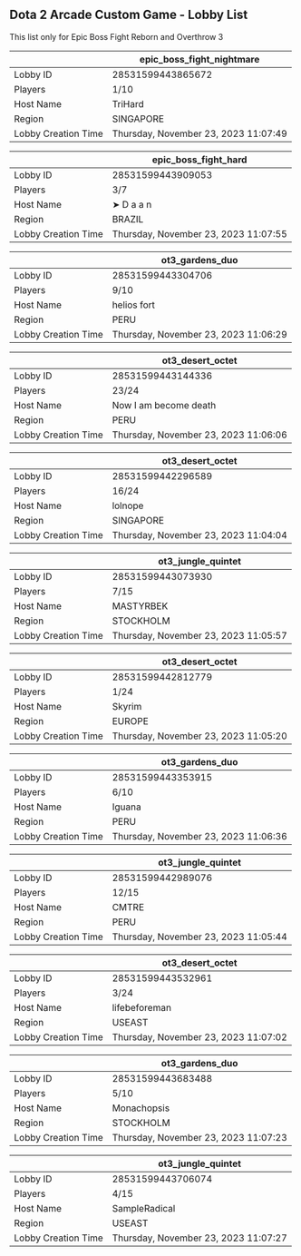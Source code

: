 ## Dota 2 Arcade Custom Game - Lobby List

This list only for Epic Boss Fight Reborn and Overthrow 3

|  | epic_boss_fight_nightmare |
| ------ | ------ |
| Lobby ID | 28531599443865672 |
| Players | 1/10 |
| Host Name | TriHard |
| Region | SINGAPORE |
| Lobby Creation Time | Thursday, November 23, 2023 11:07:49 |


|  | epic_boss_fight_hard |
| ------ | ------ |
| Lobby ID | 28531599443909053 |
| Players | 3/7 |
| Host Name | ➤ D a a n |
| Region | BRAZIL |
| Lobby Creation Time | Thursday, November 23, 2023 11:07:55 |


|  | ot3_gardens_duo |
| ------ | ------ |
| Lobby ID | 28531599443304706 |
| Players | 9/10 |
| Host Name | helios fort |
| Region | PERU |
| Lobby Creation Time | Thursday, November 23, 2023 11:06:29 |


|  | ot3_desert_octet |
| ------ | ------ |
| Lobby ID | 28531599443144336 |
| Players | 23/24 |
| Host Name | Now I am become death |
| Region | PERU |
| Lobby Creation Time | Thursday, November 23, 2023 11:06:06 |


|  | ot3_desert_octet |
| ------ | ------ |
| Lobby ID | 28531599442296589 |
| Players | 16/24 |
| Host Name | lolnope |
| Region | SINGAPORE |
| Lobby Creation Time | Thursday, November 23, 2023 11:04:04 |


|  | ot3_jungle_quintet |
| ------ | ------ |
| Lobby ID | 28531599443073930 |
| Players | 7/15 |
| Host Name | MASTYRBEK |
| Region | STOCKHOLM |
| Lobby Creation Time | Thursday, November 23, 2023 11:05:57 |


|  | ot3_desert_octet |
| ------ | ------ |
| Lobby ID | 28531599442812779 |
| Players | 1/24 |
| Host Name | Skyrim |
| Region | EUROPE |
| Lobby Creation Time | Thursday, November 23, 2023 11:05:20 |


|  | ot3_gardens_duo |
| ------ | ------ |
| Lobby ID | 28531599443353915 |
| Players | 6/10 |
| Host Name | Iguana |
| Region | PERU |
| Lobby Creation Time | Thursday, November 23, 2023 11:06:36 |


|  | ot3_jungle_quintet |
| ------ | ------ |
| Lobby ID | 28531599442989076 |
| Players | 12/15 |
| Host Name | CMTRE |
| Region | PERU |
| Lobby Creation Time | Thursday, November 23, 2023 11:05:44 |


|  | ot3_desert_octet |
| ------ | ------ |
| Lobby ID | 28531599443532961 |
| Players | 3/24 |
| Host Name | lifebeforeman |
| Region | USEAST |
| Lobby Creation Time | Thursday, November 23, 2023 11:07:02 |


|  | ot3_gardens_duo |
| ------ | ------ |
| Lobby ID | 28531599443683488 |
| Players | 5/10 |
| Host Name | Monachopsis |
| Region | STOCKHOLM |
| Lobby Creation Time | Thursday, November 23, 2023 11:07:23 |


|  | ot3_jungle_quintet |
| ------ | ------ |
| Lobby ID | 28531599443706074 |
| Players | 4/15 |
| Host Name | SampleRadical |
| Region | USEAST |
| Lobby Creation Time | Thursday, November 23, 2023 11:07:27 |


